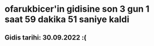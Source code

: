 # ofarukbicer'in gidisine son 3 gun 1 saat 59 dakika 51 saniye kaldi

## Gidis tarihi: 30.09.2022 :(